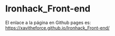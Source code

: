 # Ironhack_Front-end

El enlace a la página en Github pages es: https://xavitheforce.github.io/Ironhack_Front-end/
